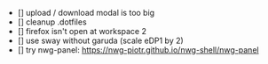 - [] upload / download modal is too big
- [] cleanup .dotfiles
- [] firefox isn't open at workspace 2
- [] use sway without garuda (scale eDP1 by 2)
- [] try nwg-panel: https://nwg-piotr.github.io/nwg-shell/nwg-panel
